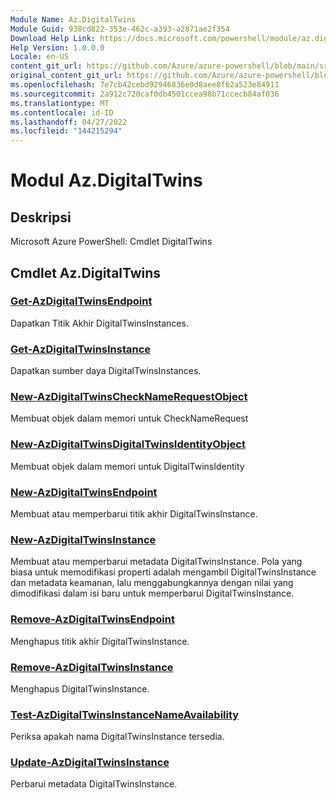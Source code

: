 ```yaml
---
Module Name: Az.DigitalTwins
Module Guid: 938cd822-353e-462c-a393-a2871ae2f354
Download Help Link: https://docs.microsoft.com/powershell/module/az.digitaltwins
Help Version: 1.0.0.0
Locale: en-US
content_git_url: https://github.com/Azure/azure-powershell/blob/main/src/DigitalTwins/help/Az.DigitalTwins.md
original_content_git_url: https://github.com/Azure/azure-powershell/blob/main/src/DigitalTwins/help/Az.DigitalTwins.md
ms.openlocfilehash: 7e7cb42cebd92946836e0d8aee8f62a523e84911
ms.sourcegitcommit: 2a912c720caf0db4501ccea98b71ccecb84af036
ms.translationtype: MT
ms.contentlocale: id-ID
ms.lasthandoff: 04/27/2022
ms.locfileid: "144215294"
---
```

# Modul Az.DigitalTwins
## Deskripsi
Microsoft Azure PowerShell: Cmdlet DigitalTwins

## Cmdlet Az.DigitalTwins
### [Get-AzDigitalTwinsEndpoint](Get-AzDigitalTwinsEndpoint.md)
Dapatkan Titik Akhir DigitalTwinsInstances.

### [Get-AzDigitalTwinsInstance](Get-AzDigitalTwinsInstance.md)
Dapatkan sumber daya DigitalTwinsInstances.

### [New-AzDigitalTwinsCheckNameRequestObject](New-AzDigitalTwinsCheckNameRequestObject.md)
Membuat objek dalam memori untuk CheckNameRequest

### [New-AzDigitalTwinsDigitalTwinsIdentityObject](New-AzDigitalTwinsDigitalTwinsIdentityObject.md)
Membuat objek dalam memori untuk DigitalTwinsIdentity

### [New-AzDigitalTwinsEndpoint](New-AzDigitalTwinsEndpoint.md)
Membuat atau memperbarui titik akhir DigitalTwinsInstance.

### [New-AzDigitalTwinsInstance](New-AzDigitalTwinsInstance.md)
Membuat atau memperbarui metadata DigitalTwinsInstance.
Pola yang biasa untuk memodifikasi properti adalah mengambil DigitalTwinsInstance dan metadata keamanan, lalu menggabungkannya dengan nilai yang dimodifikasi dalam isi baru untuk memperbarui DigitalTwinsInstance.

### [Remove-AzDigitalTwinsEndpoint](Remove-AzDigitalTwinsEndpoint.md)
Menghapus titik akhir DigitalTwinsInstance.

### [Remove-AzDigitalTwinsInstance](Remove-AzDigitalTwinsInstance.md)
Menghapus DigitalTwinsInstance.

### [Test-AzDigitalTwinsInstanceNameAvailability](Test-AzDigitalTwinsInstanceNameAvailability.md)
Periksa apakah nama DigitalTwinsInstance tersedia.

### [Update-AzDigitalTwinsInstance](Update-AzDigitalTwinsInstance.md)
Perbarui metadata DigitalTwinsInstance.

